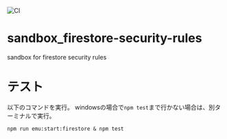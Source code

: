 ![CI](https://github.com/mm0202/sandbox_firestore-security-rules/workflows/CI/badge.svg)

# sandbox_firestore-security-rules
 sandbox for firestore security rules

# テスト
以下のコマンドを実行。
windowsの場合で`npm test`まで行かない場合は、別ターミナルで実行。
```shell
npm run emu:start:firestore & npm test
```